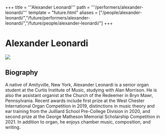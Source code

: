+++
title = '''Alexander Leonardi'''
path = '''/performers/alexander-leonardi/'''
template = "future.html"
aliases = ["/people/alexander-leonardi/","/future/performers/alexander-leonardi/","/future/people/alexander-leonardi/"]
+++

<h1>Alexander Leonardi</h1>

<img class="speaker-photo" src="https://custom.cvent.com/C3A4539B19F74ABCB6FCE437F6BC0A74/files/event/910aaf2914d44586a56fbd0b3b2c31c0/78a63973da234055947808b803a355ea.jpg">
<h2>Biography</h2>
<p>A native of Amityville, New York, Alexander Leonardi is a senior organ student at the Curtis Institute of Music, studying with Alan Morrison. He is also the assistant organist at the Church of the Redeemer in Bryn Mawr, Pennsylvania. Recent awards include first prize at the West Chester International Organ Competition in 2019, distinctions in music theory and ear training from the Juilliard School Pre-College Division in 2020, and second prize at the George Matheson Memorial Scholarship Competition in 2021. In addition to organ, he enjoys chamber music, composition, and writing.</p>

